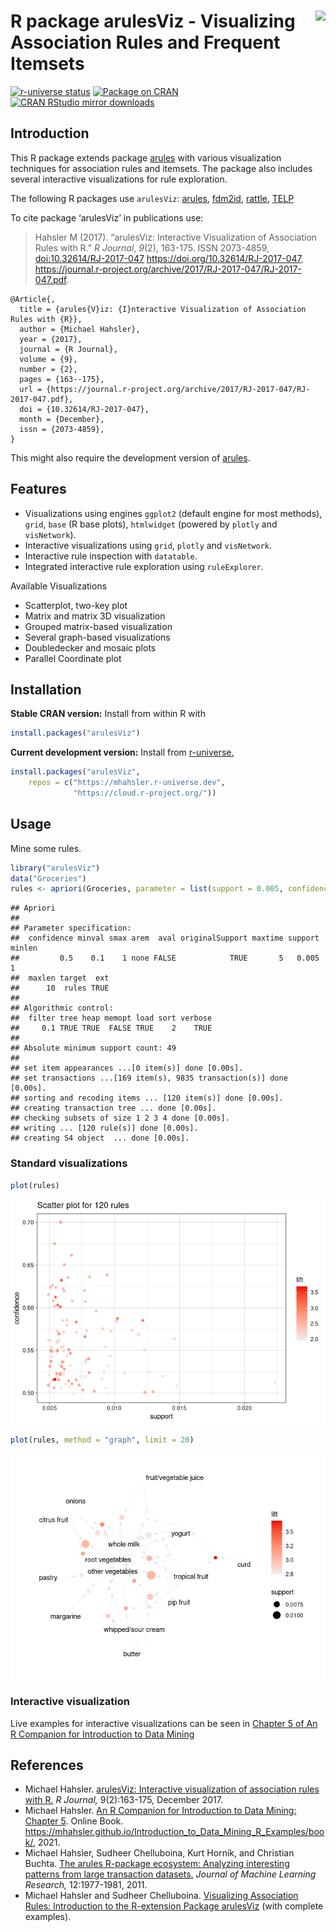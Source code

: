 
# <img src="man/figures/logo.svg" align="right" height="139" /> R package arulesViz - Visualizing Association Rules and Frequent Itemsets

[![r-universe
status](https://mhahsler.r-universe.dev/badges/arulesViz)](https://mhahsler.r-universe.dev/arulesViz)
[![Package on
CRAN](https://www.r-pkg.org/badges/version/arulesViz)](https://CRAN.R-project.org/package=arulesViz)
[![CRAN RStudio mirror
downloads](https://cranlogs.r-pkg.org/badges/arulesViz)](https://CRAN.R-project.org/package=arulesViz)

## Introduction

This R package extends package
[arules](https://github.com/mhahsler/arules) with various visualization
techniques for association rules and itemsets. The package also includes
several interactive visualizations for rule exploration.

The following R packages use `arulesViz`:
[arules](https://CRAN.R-project.org/package=arules),
[fdm2id](https://CRAN.R-project.org/package=fdm2id),
[rattle](https://CRAN.R-project.org/package=rattle),
[TELP](https://CRAN.R-project.org/package=TELP)

To cite package ‘arulesViz’ in publications use:

> Hahsler M (2017). “arulesViz: Interactive Visualization of Association
> Rules with R.” *R Journal*, *9*(2), 163-175. ISSN 2073-4859,
> <doi:10.32614/RJ-2017-047> <https://doi.org/10.32614/RJ-2017-047>,
> <https://journal.r-project.org/archive/2017/RJ-2017-047/RJ-2017-047.pdf>.

    @Article{,
      title = {arules{V}iz: {I}nteractive Visualization of Association Rules with {R}},
      author = {Michael Hahsler},
      year = {2017},
      journal = {R Journal},
      volume = {9},
      number = {2},
      pages = {163--175},
      url = {https://journal.r-project.org/archive/2017/RJ-2017-047/RJ-2017-047.pdf},
      doi = {10.32614/RJ-2017-047},
      month = {December},
      issn = {2073-4859},
    }

This might also require the development version of
[arules](https://github.com/mhahsler/arules).

## Features

- Visualizations using engines `ggplot2` (default engine for most
  methods), `grid`, `base` (R base plots), `htmlwidget` (powered by
  `plotly` and `visNetwork`).
- Interactive visualizations using `grid`, `plotly` and `visNetwork`.
- Interactive rule inspection with `datatable`.
- Integrated interactive rule exploration using `ruleExplorer`.

Available Visualizations

- Scatterplot, two-key plot
- Matrix and matrix 3D visualization
- Grouped matrix-based visualization
- Several graph-based visualizations
- Doubledecker and mosaic plots
- Parallel Coordinate plot

## Installation

**Stable CRAN version:** Install from within R with

``` r
install.packages("arulesViz")
```

**Current development version:** Install from
[r-universe.](https://mhahsler.r-universe.dev/arulesViz)

``` r
install.packages("arulesViz",
    repos = c("https://mhahsler.r-universe.dev",
              "https://cloud.r-project.org/"))
```

## Usage

Mine some rules.

``` r
library("arulesViz")
data("Groceries")
rules <- apriori(Groceries, parameter = list(support = 0.005, confidence = 0.5))
```

    ## Apriori
    ## 
    ## Parameter specification:
    ##  confidence minval smax arem  aval originalSupport maxtime support minlen
    ##         0.5    0.1    1 none FALSE            TRUE       5   0.005      1
    ##  maxlen target  ext
    ##      10  rules TRUE
    ## 
    ## Algorithmic control:
    ##  filter tree heap memopt load sort verbose
    ##     0.1 TRUE TRUE  FALSE TRUE    2    TRUE
    ## 
    ## Absolute minimum support count: 49 
    ## 
    ## set item appearances ...[0 item(s)] done [0.00s].
    ## set transactions ...[169 item(s), 9835 transaction(s)] done [0.00s].
    ## sorting and recoding items ... [120 item(s)] done [0.00s].
    ## creating transaction tree ... done [0.00s].
    ## checking subsets of size 1 2 3 4 done [0.00s].
    ## writing ... [120 rule(s)] done [0.00s].
    ## creating S4 object  ... done [0.00s].

### Standard visualizations

``` r
plot(rules)
```

![](inst/README_files/scatterplot-1.png)<!-- -->

``` r
plot(rules, method = "graph", limit = 20)
```

![](inst/README_files/graph-1.png)<!-- -->

### Interactive visualization

Live examples for interactive visualizations can be seen in [Chapter 5
of An R Companion for Introduction to Data
Mining](https://mhahsler.github.io/Introduction_to_Data_Mining_R_Examples/book/association-analysis-basic-concepts-and-algorithms.html#interactive-visualizations)

## References

- Michael Hahsler. [arulesViz: Interactive visualization of association
  rules with
  R.](https://journal.r-project.org/archive/2017/RJ-2017-047/RJ-2017-047.pdf)
  *R Journal,* 9(2):163-175, December 2017.
- Michael Hahsler. [An R Companion for Introduction to Data Mining:
  Chapter
  5](https://mhahsler.github.io/Introduction_to_Data_Mining_R_Examples/book/association-analysis-basic-concepts-and-algorithms.html).
  Online Book.
  <https://mhahsler.github.io/Introduction_to_Data_Mining_R_Examples/book/>,
  2021.
- Michael Hahsler, Sudheer Chelluboina, Kurt Hornik, and Christian
  Buchta. [The arules R-package ecosystem: Analyzing interesting
  patterns from large transaction
  datasets.](https://jmlr.csail.mit.edu/papers/v12/hahsler11a.html)
  *Journal of Machine Learning Research,* 12:1977-1981, 2011.
- Michael Hahsler and Sudheer Chelluboina. [Visualizing Association
  Rules: Introduction to the R-extension Package
  arulesViz](https://cran.r-project.org/package=arulesViz/vignettes/arulesViz.pdf)
  (with complete examples).
